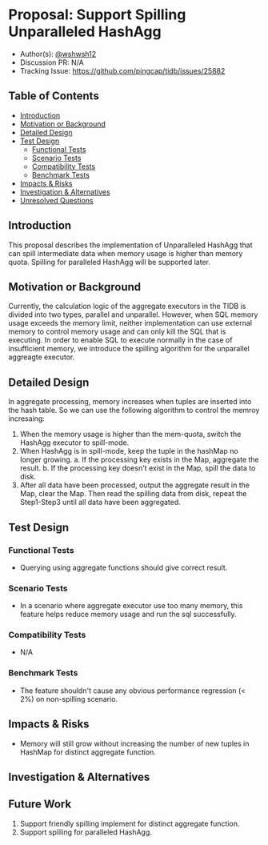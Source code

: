 # Proposal: Support Spilling Unparalleled HashAgg

- Author(s): [@wshwsh12](https://github.com/wshwsh12)
- Discussion PR: N/A
- Tracking Issue: https://github.com/pingcap/tidb/issues/25882

## Table of Contents

* [Introduction](#introduction)
* [Motivation or Background](#motivation-or-background)
* [Detailed Design](#detailed-design)
* [Test Design](#test-design)
    * [Functional Tests](#functional-tests)
    * [Scenario Tests](#scenario-tests)
    * [Compatibility Tests](#compatibility-tests)
    * [Benchmark Tests](#benchmark-tests)
* [Impacts & Risks](#impacts--risks)
* [Investigation & Alternatives](#investigation--alternatives)
* [Unresolved Questions](#unresolved-questions)

## Introduction

This proposal describes the implementation of Unparalleled HashAgg that can spill intermediate data when memory usage is higher than memory quota.
Spilling for paralleled HashAgg will be supported later.

## Motivation or Background

Currently, the calculation logic of the aggregate executors in the TIDB is divided into two types, parallel and unparallel. However, when SQL memory usage exceeds the memory limit, neither implementation can use external memory to control memory usage and can only kill the SQL that is executing. In order to enable SQL to execute normally in the case of insufficient memory, we introduce the spilling algorithm for the unparallel aggreagte executor.

## Detailed Design

In aggregate processing, memory increases when tuples are inserted into the hash table. So we can use the following algorithm to control the memroy incresaing:

1. When the memory usage is higher than the mem-quota, switch the HashAgg executor to spill-mode.
2. When HashAgg is in spill-mode, keep the tuple in the hashMap no longer growing.
  a. If the processing key exists in the Map, aggregate the result.
  b. If the processing key doesn't exist in the Map, spill the data to disk.
3. After all data have been processed, output the aggregate result in the Map, clear the Map. Then read the spilling data from disk, repeat the Step1-Step3 until all data have been aggregated.

## Test Design

### Functional Tests

* Querying using aggregate functions should give correct result.

### Scenario Tests

* In a scenario where aggregate executor use too many memory, this feature helps reduce memory usage and run the sql successfully.

### Compatibility Tests

* N/A

### Benchmark Tests

* The feature shouldn't cause any obvious performance regression (< 2%) on non-spilling scenario.

## Impacts & Risks

* Memory will still grow without increasing the number of new tuples in HashMap for distinct aggregate function.

## Investigation & Alternatives

## Future Work
1. Support friendly spilling implement for distinct aggregate function.
2. Support spilling for paralleled HashAgg.
